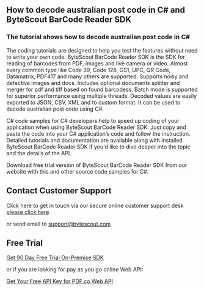 ## How to decode australian post code in C# and ByteScout BarCode Reader SDK

### The tutorial shows how to decode australian post code in C#

The coding tutorials are designed to help you test the features without need to write your own code. ByteScout BarCode Reader SDK is the SDK for reading of barcodes from PDF, images and live camera or video. Almost every common type like Code 39, Code 128, GS1, UPC, QR Code, Datamatrix, PDF417 and many others are supported. Supports noisy and defective images and docs. Includes optional documents splitter and merger for pdf and tiff based on found barcodess. Batch mode is supported for superior performance using multiple threads. Decoded values are easily exported to JSON, CSV, XML and to custom format. It can be used to decode australian post code using C#.

C# code samples for C# developers help to speed up coding of your application when using ByteScout BarCode Reader SDK. Just copy and paste the code into your C# application’s code and follow the instruction. Detailed tutorials and documentation are available along with installed ByteScout BarCode Reader SDK if you'd like to dive deeper into the topic and the details of the API.

Download free trial version of ByteScout BarCode Reader SDK from our website with this and other source code samples for C#.

## Contact Customer Support

Click here to get in touch via our secure online customer support desk [please click here](https://bytescout.zendesk.com/hc/en-us/requests/new?subject=ByteScout%20BarCode%20Reader%20SDK%20Question)

or send email to [support@bytescout.com](mailto:support@bytescout.com?subject=ByteScout%20BarCode%20Reader%20SDK%20Question) 

## Free Trial

[Get 90 Day Free Trial On-Premise SDK](https://bytescout.com/download/web-installer?utm_source=github-readme)

or if you are looking for pay as you go online Web API:

[Get Your Free API Key for PDF.co Web API](https://pdf.co/documentation/api?utm_source=github-readme)